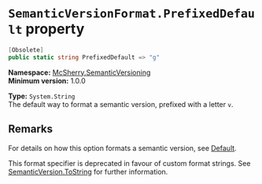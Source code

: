 # `SemanticVersionFormat.PrefixedDefault` property

```c#
[Obsolete]
public static string PrefixedDefault => "g"
```

**Namespace:** [McSherry.SemanticVersioning][1]  
**Minimum version:** 1.0.0

[1]: ../

**Type:** `System.String`  
The default way to format a semantic version, prefixed with
a letter `v`.


## Remarks

For details on how this option formats a semantic version, see
[Default][2].

This format specifier is deprecated in favour of custom format strings. See [SemanticVersion.ToString][3] for further information.

[2]: ./Default.md
[3]: ../SemanticVersion/IFormattable.ToString(String,IFormatProvider).md